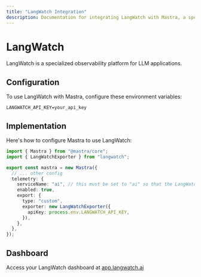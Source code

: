 ```yaml
---
title: "LangWatch Integration"
description: Documentation for integrating LangWatch with Mastra, a specialized observability platform for LLM applications.
---
```


# LangWatch

LangWatch is a specialized observability platform for LLM applications.

## Configuration

To use LangWatch with Mastra, configure these environment variables:

```env
LANGWATCH_API_KEY=your_api_key
```

## Implementation

Here's how to configure Mastra to use LangWatch:

```typescript
import { Mastra } from "@mastra/core";
import { LangWatchExporter } from "langwatch";

export const mastra = new Mastra({
  // ... other config
  telemetry: {
    serviceName: "ai", // this must be set to "ai" so that the LangWatchExporter thinks it's an AI SDK trace
    enabled: true,
    export: {
      type: "custom",
      exporter: new LangWatchExporter({
        apiKey: process.env.LANGWATCH_API_KEY,
      }),
    },
  },
});
```

## Dashboard

Access your LangWatch dashboard at [app.langwatch.ai](https://app.langwatch.ai)
